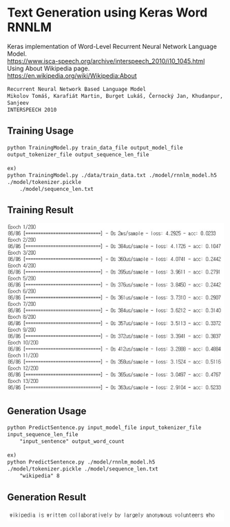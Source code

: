 Text Generation using Keras Word RNNLM
===========================================

Keras implementation of Word-Level Recurrent Neural Network Language Model.  
https://www.isca-speech.org/archive/interspeech_2010/i10_1045.html  
Using About Wikipedia page.  
https://en.wikipedia.org/wiki/Wikipedia:About
	
    Recurrent Neural Network Based Language Model
    Mikolov Tomáš, Karafiát Martin, Burget Lukáš, Černocký Jan, Khudanpur, Sanjeev
    INTERSPEECH 2010

Training Usage
-----

    python TrainingModel.py train_data_file output_model_file output_tokenizer_file output_sequence_len_file

    ex)
    python TrainingModel.py ./data/train_data.txt ./model/rnnlm_model.h5 ./model/tokenizer.pickle
        ./model/sequence_len.txt

Training Result
-----

![train_result.jpg](./example/train_result.jpg)

Generation Usage
-----

    python PredictSentence.py input_model_file input_tokenizer_file input_sequence_len_file
        "input_sentence" output_word_count

    ex)
    python PredictSentence.py ./model/rnnlm_model.h5 ./model/tokenizer.pickle ./model/sequence_len.txt
        "wikipedia" 8

Generation Result
-----

![generation_result.jpg](./example/generation_result.jpg)